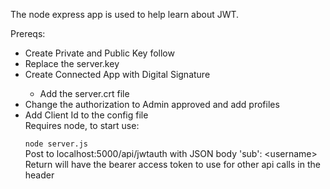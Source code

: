 The node express app is used to help learn about JWT.

Prereqs:

<ul>
<li>Create Private and Public Key follow</li>
<li>Replace the server.key</li>
<li>Create Connected App with Digital Signature</li>
    <ul>
        <li>Add the server.crt file</li>
    </ul>
<li>Change the authorization to Admin approved and add profiles</li>
<li>Add Client Id to the config file</li>
Requires node, to start use:<br>
<code>
node server.js
</code>
Post to localhost:5000/api/jwtauth with JSON body 'sub': &lt;username&gt;
Return will have the bearer access token to use for other api calls in the header